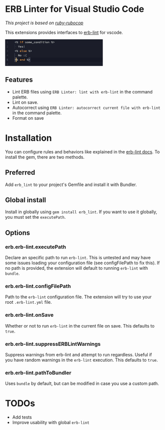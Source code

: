 # ERB Linter for Visual Studio Code

_This project is based on [ruby-rubocop](https://github.com/misogi/vscode-ruby-rubocop)_

This extensions provides interfaces to [erb-lint](https://github.com/Shopify/erb-lint) for vscode.

![demo](./assets/demo.gif)

## Features

- Lint ERB files using `ERB Linter: lint with erb-lint` in the command palette.
- Lint on save.
- Autocorrect using `ERB Linter: autocorrect current file with erb-lint` in the command palette.
- Format on save


# Installation

You can configure rules and behaviors like explained in the [erb-lint docs](https://github.com/Shopify/erb-lint).
To install the gem, there are two methods.

## Preferred

Add `erb_lint` to your project's Gemfile and install it with Bundler.

## Global install

Install in globally using `gem install erb_lint`. If you want to use it globally, you must set the `executePath`.

## Options

### erb.erb-lint.executePath

Declare an specific path to run `erb-lint`. This is untested and may have some issues loading your configuration file (see configFilePath to fix this).
If no path is provided, the extension will default to running `erb-lint` with `bundle`.

### erb.erb-lint.configFilePath

Path to the `erb-lint` configuration file. The extension will try to use your root `.erb-lint.yml` file.

### erb.erb-lint.onSave

Whether or not to run `erb-lint` in the current file on save. This defaults to `true`.

### erb.erb-lint.suppressERBLintWarnings

Suppress warnings from erb-lint and attempt to run regardless. Useful if you have random warnings in the `erb-lint` execution. This defaults to `true`.

### erb.erb-lint.pathToBundler

Uses `bundle` by default, but can be modified in case you use a custom path.

# TODOs

- Add tests
- Improve usability with global `erb-lint`
